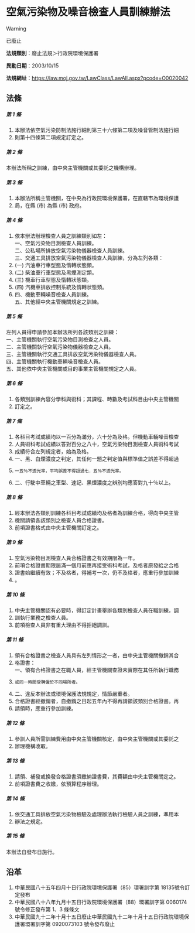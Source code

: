 # 空氣污染物及噪音檢查人員訓練辦法


> [!WARNING]
> 已廢止


**法規類別**：廢止法規＞行政院環境保護署

**異動日期**：2003/10/15  

**法規網址**：https://law.moj.gov.tw/LawClass/LawAll.aspx?pcode=O0020042



## 法條
##### 第 1 條
1. 本辦法依空氣污染防制法施行細則第三十六條第二項及噪音管制法施行細
1. 則第十四條第二項規定訂定之。

##### 第 2 條
本辦法所稱之訓練，由中央主管機關或其委託之機構辦理。

##### 第 3 條
1. 本辦法所稱主管機關，在中央為行政院環境保護署，在直轄市為環境保護
1. 局，在縣 (市) 為縣 (市) 政府。

##### 第 4 條
1. 依本辦法辦理檢查人員之訓練類別如左：  
一、空氣污染物目測檢查人員訓練。  
二、公私場所排放空氣污染物儀器檢查人員訓練。  
三、交通工具排放空氣污染物儀器檢查人員訓練，分為左列各類：
1.  (一) 汽油車行車型態及惰轉狀態類。
1.  (二) 柴油車行車型態及黑煙測定類。
1.  (三) 機車行車型態及惰轉狀態類。
1.  (四) 汽機車排放控制系統及惰轉狀態類。
1. 四、機動車輛噪音檢查人員訓練。  
五、其他經中央主管機關規定之訓練。

##### 第 5 條
左列人員得申請參加本辦法所列各該類別之訓練：  
一、主管機關執行空氣污染物目測檢查之人員。  
二、主管機關執行空氣污染物儀器檢查之人員。  
三、主管機關執行交通工具排放空氣污染物儀器檢查人員。  
四、主管機關執行機動車輛噪音檢查人員。  
五、其他依中央主管機關或目的事業主管機關規定之人員。

##### 第 6 條
1. 各類別訓練內容分學科與術科；其課程、時數及考試科目由中央主管機關
1. 訂定之。

##### 第 7 條
1. 各科目考試成績均以一百分為滿分，六十分為及格。但機動車輛噪音檢查
1. 人員術科考試成績以答對百分之八十，空氣污染物目測檢查人員術科考試
1. 成績符合左列規定者，始為及格。
1. 一、黑、白煙濃度之判定，其任何一題之判定值與標準值之誤差不得超過
1.     一五％不透光率，平均誤差不得超過七．五％不透光率。
1. 二、行駛中車輛之車型、速記、黑煙濃度之辨別均應答對九十％以上。

##### 第 8 條
1. 經本辦法各類別訓練各科目考試成績均及格者為訓練合格，得向中央主管
1. 機關請領各該類別之檢查人員合格證書。
1. 前項證書格式由中央主管機關訂定之。

##### 第 9 條
1. 空氣污染物目測檢查人員合格證書之有效期限為一年。
1. 前項合格證書期限屆滿一個月前應再接受術科考試，及格者原發給之合格
1. 證書始繼續有效；不及格者，得補考一次，仍不及格者，應重行參加訓練
1. 。

##### 第 10 條
1. 中央主管機關認有必要時，得訂定計畫舉辦各類別檢查人員在職訓練，調
1. 訓執行業務之檢查人員。
1. 前項檢查人員非有重大理由不得拒絕調訓。

##### 第 11 條
1. 領有合格證書之檢查人員具有左列情形之一者，由中央主管機關撤銷其合
1. 格證書：  
一、領有合格證書之在職人員，經主管機關查證未實際在其任所執行職務
1.     或同一時間受聘僱於不同場所者。
1. 二、違反本辦法或環境保護法規規定，情節嚴重者。
1. 合格證書經撤銷者，自撤銷之日起五年內不得再請領該類別合格證書。再
1. 請領時，應重行參加訓練。

##### 第 12 條
1. 參訓人員所需訓練費用由中央主管機關核定，由中央主管機關或其委託之
1. 辦理機構收取。

##### 第 13 條
1. 請領、補發或換發合格證書須繳納證書費，其費額由中央主管機關定之。
1. 前項證書費之收繳，依預算程序辦理。

##### 第 14 條
1. 依交通工具排放空氣污染物檢驗及處理辦法執行檢驗人員之訓練，準用本
1. 辦法之規定。

##### 第 15 條
本辦法自發布日施行。

## 沿革
1. 中華民國八十五年四月十日行政院環境保護署（85）環署訓字第 18135號令訂定發布
1. 中華民國八十八年九月十五日行政院環境保護署（88）環署訓字第 0060174  號令修正發布第 1、3 條條文
1. 中華民國九十二年十月十五日廢止中華民國九十二年十月十五日行政院環境保護署環署訓字第 0920073103 號令發布廢止
